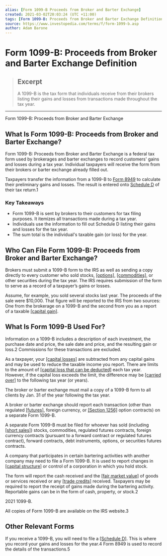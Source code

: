 ```yaml
---
alias: [Form 1099-B Proceeds from Broker and Barter Exchange]
created: 2021-03-02T20:03:24 (UTC +11:00)
tags: [Form 1099-B: Proceeds from Broker and Barter Exchange Definition, Form 1099-B: Proceeds from Broker and Barter Exchange]
source: https://www.investopedia.com/terms/f/form-1099-b.asp
author: Adam Barone
---
```


# Form 1099-B: Proceeds from Broker and Barter Exchange Definition

> ## Excerpt
> A 1099-B is the tax form that individuals receive from their brokers listing their gains and losses from transactions made throughout the tax year.

---

Form 1099-B: Proceeds from Broker and Barter Exchange
## What Is Form 1099-B: Proceeds from Broker and Barter Exchange?

Form 1099-B: Proceeds from Broker and Barter Exchange is a federal tax form used by brokerages and barter exchanges to record customers' gains and losses during a tax year. Individual taxpayers will receive the form from their brokers or barter exchange already filled out.

Taxpayers transfer the information from a 1099-B to [Form 8949](https://www.investopedia.com/terms/f/form-8949.asp) to calculate their preliminary gains and losses. The result is entered onto [Schedule D](https://www.investopedia.com/terms/s/scheduled.asp) of their tax return.1 

### Key Takeaways

-   Form 1099-B is sent by brokers to their customers for tax filing purposes. It itemizes all transactions made during a tax year.
-   Individuals use the information to fill out Schedule D listing their gains and losses for the tax year.
-   The sum total is the individual's taxable gain (or loss) for the year.

## Who Can File Form 1099-B: Proceeds from Broker and Barter Exchange?

Brokers must submit a 1099-B form to the IRS as well as sending a copy directly to every customer who sold stocks, [[options]](https://www.investopedia.com/terms/o/option.asp), [[commodities]](https://www.investopedia.com/terms/c/commodity.asp), or other securities during the tax year. The IRS requires submission of the form to serve as a record of a taxpayer’s gains or losses.

Assume, for example, you sold several stocks last year. The proceeds of the sale were $10,000. That figure will be reported to the IRS from two sources: One from the brokerage on a 1099-B and the second from you as a report of a taxable [[capital gain]](https://www.investopedia.com/terms/c/capitalgain.asp).

## What Is Form 1099-B Used For?

Information on a 1099-B includes a description of each investment, the purchase date and price, the sale date and price, and the resulting gain or loss.2 Commissions for these transactions are excluded.

As a taxpayer, your [[capital losses]](https://www.investopedia.com/terms/c/capitalloss.asp) are subtracted from any capital gains and may be used to reduce the taxable income you report. There are limits to the amount of [[capital loss that can be deducted]](https://www.investopedia.com/articles/personal-finance/100515/heres-how-deduct-your-stock-losses-your-tax-bill.asp) each tax year. However, if the capital loss exceeds the limit, the difference may be [[carried over]](https://www.investopedia.com/terms/c/capital-loss-carryover.asp) to the following tax year (or years).

The broker or barter exchange must mail a copy of a 1099-B form to all clients by Jan. 31 of the year following the tax year.

A broker or barter exchange should report each transaction (other than regulated [[futures]](https://www.investopedia.com/terms/f/futures.asp), foreign currency, or [[Section 1256]](https://www.investopedia.com/terms/s/section-1256-contract.asp) option contracts) on a separate Form 1099-B. 

A separate Form 1099-B must be filed for whoever has sold (including [[short sales]](https://www.investopedia.com/terms/s/shortsale.asp)) stocks, commodities, regulated futures contracts, foreign currency contracts (pursuant to a forward contract or regulated futures contract), forward contracts, debt instruments, options, or securities futures contracts.

A company that participates in certain bartering activities with another company may need to file a Form 1099-B. It is used to report changes in [[capital structure]](https://www.investopedia.com/terms/c/capitalstructure.asp) or control of a corporation in which you hold stock. 

The form will report the cash received and the [[fair market value]](https://www.investopedia.com/terms/f/fairmarketvalue.asp) of goods or services received or any [[trade credits]](https://www.investopedia.com/terms/t/trade-credit.asp) received. Taxpayers may be required to report the receipt of gains made during the bartering activity. Reportable gains can be in the form of cash, property, or stock.2

2021 1099-B.

All copies of Form 1099-B are available on the IRS website.3

## Other Relevant Forms

If you receive a 1099-B, you will need to file a [[Schedule D]](https://www.investopedia.com/terms/s/scheduled.asp). This is where you record your gains and losses for the year.4 Form 8949 is used to record the details of the transactions.5
